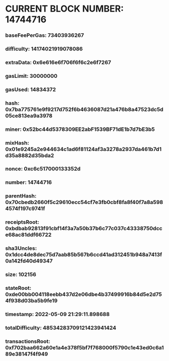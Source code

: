 # CURRENT BLOCK NUMBER: 14744716

### baseFeePerGas: 73403936267
### difficulty: 14174021919078086
### extraData: 0x6e616e6f706f6f6c2e6f7267
### gasLimit: 30000000
### gasUsed: 14834372
### hash: 0x7ba775761e9f9217d752f6b4636087d21a476b8a47523dc5d05ce813ea9a3978
### miner: 0x52bc44d5378309EE2abF1539BF71dE1b7d7bE3b5
### mixHash: 0x01e9245a2e944634c1ad6f81124af3a3278a2937da461b7d1d35a8882d35bda2
### nonce: 0xc6c517000133352d
### number: 14744716
### parentHash: 0x70cbedb2660f5c29610ecc54cf7e3fb0cbf8fa8f40f7a8a5984574f197c9741f
### receiptsRoot: 0xbdbab92813f91cbf14f3a7a50b37b6c77c037c43338750dcce68ac81ddf66722
### sha3Uncles: 0x1dcc4de8dec75d7aab85b567b6ccd41ad312451b948a7413f0a142fd40d49347
### size: 102156
### stateRoot: 0xde00bb004118eebb437d2e06dbe4b37499916b84d5e2d754f938d03ba5b9fe19
### timestamp: 2022-05-09 21:29:11.898688
### totalDifficulty: 48534283709121423941424
### transactionsRoot: 0xf702baa662a60e1a4e378f5bf7f768000f5790c1e43ed0c6a189e38147f4f949
